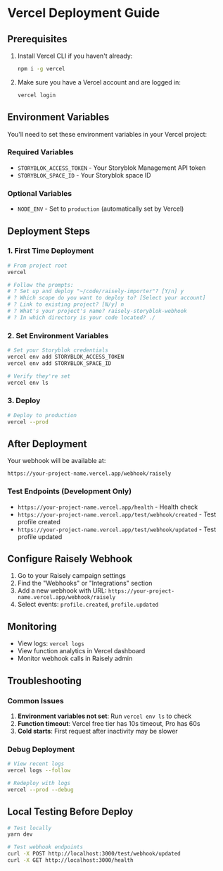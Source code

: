 # Vercel Deployment Guide

## Prerequisites

1. Install Vercel CLI if you haven't already:
   ```bash
   npm i -g vercel
   ```

2. Make sure you have a Vercel account and are logged in:
   ```bash
   vercel login
   ```

## Environment Variables

You'll need to set these environment variables in your Vercel project:

### Required Variables
- `STORYBLOK_ACCESS_TOKEN` - Your Storyblok Management API token
- `STORYBLOK_SPACE_ID` - Your Storyblok space ID

### Optional Variables
- `NODE_ENV` - Set to `production` (automatically set by Vercel)

## Deployment Steps

### 1. First Time Deployment

```bash
# From project root
vercel

# Follow the prompts:
# ? Set up and deploy "~/code/raisely-importer"? [Y/n] y
# ? Which scope do you want to deploy to? [Select your account]
# ? Link to existing project? [N/y] n  
# ? What's your project's name? raisely-storyblok-webhook
# ? In which directory is your code located? ./
```

### 2. Set Environment Variables

```bash
# Set your Storyblok credentials
vercel env add STORYBLOK_ACCESS_TOKEN
vercel env add STORYBLOK_SPACE_ID

# Verify they're set
vercel env ls
```

### 3. Deploy

```bash
# Deploy to production
vercel --prod
```

## After Deployment

Your webhook will be available at:
```
https://your-project-name.vercel.app/webhook/raisely
```

### Test Endpoints (Development Only)
- `https://your-project-name.vercel.app/health` - Health check
- `https://your-project-name.vercel.app/test/webhook/created` - Test profile created
- `https://your-project-name.vercel.app/test/webhook/updated` - Test profile updated

## Configure Raisely Webhook

1. Go to your Raisely campaign settings
2. Find the "Webhooks" or "Integrations" section
3. Add a new webhook with URL: `https://your-project-name.vercel.app/webhook/raisely`
4. Select events: `profile.created`, `profile.updated`

## Monitoring

- View logs: `vercel logs`
- View function analytics in Vercel dashboard
- Monitor webhook calls in Raisely admin

## Troubleshooting

### Common Issues

1. **Environment variables not set**: Run `vercel env ls` to check
2. **Function timeout**: Vercel free tier has 10s timeout, Pro has 60s
3. **Cold starts**: First request after inactivity may be slower

### Debug Deployment

```bash
# View recent logs
vercel logs --follow

# Redeploy with logs
vercel --prod --debug
```

## Local Testing Before Deploy

```bash
# Test locally
yarn dev

# Test webhook endpoints
curl -X POST http://localhost:3000/test/webhook/updated
curl -X GET http://localhost:3000/health
```